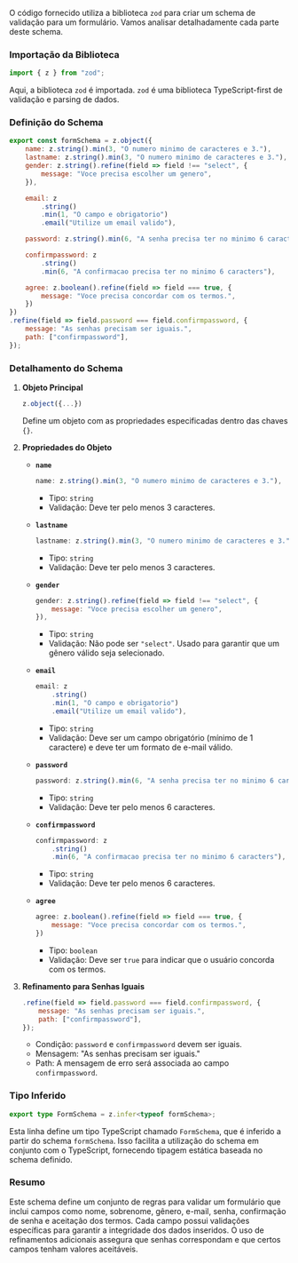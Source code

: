 O código fornecido utiliza a biblioteca `zod` para criar um schema de validação para um formulário. Vamos analisar detalhadamente cada parte deste schema.

### Importação da Biblioteca

```javascript
import { z } from "zod";
```

Aqui, a biblioteca `zod` é importada. `zod` é uma biblioteca TypeScript-first de validação e parsing de dados.

### Definição do Schema

```javascript
export const formSchema = z.object({
    name: z.string().min(3, "O numero minimo de caracteres e 3."),
    lastname: z.string().min(3, "O numero minimo de caracteres e 3."),
    gender: z.string().refine(field => field !== "select", {
        message: "Voce precisa escolher um genero",
    }),

    email: z
        .string()
        .min(1, "O campo e obrigatorio")
        .email("Utilize um email valido"),

    password: z.string().min(6, "A senha precisa ter no minimo 6 caracteres"),

    confirmpassword: z
        .string()
        .min(6, "A confirmacao precisa ter no minimo 6 caracters"),

    agree: z.boolean().refine(field => field === true, {
        message: "Voce precisa concordar com os termos.",
    })
})
.refine(field => field.password === field.confirmpassword, {
    message: "As senhas precisam ser iguais.",
    path: ["confirmpassword"],
});
```

### Detalhamento do Schema

1. **Objeto Principal**

    ```javascript
    z.object({...})
    ```

    Define um objeto com as propriedades especificadas dentro das chaves `{}`.

2. **Propriedades do Objeto**

    - **`name`**

        ```javascript
        name: z.string().min(3, "O numero minimo de caracteres e 3."),
        ```

        - Tipo: `string`
        - Validação: Deve ter pelo menos 3 caracteres.

    - **`lastname`**

        ```javascript
        lastname: z.string().min(3, "O numero minimo de caracteres e 3."),
        ```

        - Tipo: `string`
        - Validação: Deve ter pelo menos 3 caracteres.

    - **`gender`**

        ```javascript
        gender: z.string().refine(field => field !== "select", {
            message: "Voce precisa escolher um genero",
        }),
        ```

        - Tipo: `string`
        - Validação: Não pode ser `"select"`. Usado para garantir que um gênero válido seja selecionado.

    - **`email`**

        ```javascript
        email: z
            .string()
            .min(1, "O campo e obrigatorio")
            .email("Utilize um email valido"),
        ```

        - Tipo: `string`
        - Validação: Deve ser um campo obrigatório (mínimo de 1 caractere) e deve ter um formato de e-mail válido.

    - **`password`**

        ```javascript
        password: z.string().min(6, "A senha precisa ter no minimo 6 caracteres"),
        ```

        - Tipo: `string`
        - Validação: Deve ter pelo menos 6 caracteres.

    - **`confirmpassword`**

        ```javascript
        confirmpassword: z
            .string()
            .min(6, "A confirmacao precisa ter no minimo 6 caracters"),
        ```

        - Tipo: `string`
        - Validação: Deve ter pelo menos 6 caracteres.

    - **`agree`**

        ```javascript
        agree: z.boolean().refine(field => field === true, {
            message: "Voce precisa concordar com os termos.",
        })
        ```

        - Tipo: `boolean`
        - Validação: Deve ser `true` para indicar que o usuário concorda com os termos.

3. **Refinamento para Senhas Iguais**

    ```javascript
    .refine(field => field.password === field.confirmpassword, {
        message: "As senhas precisam ser iguais.",
        path: ["confirmpassword"],
    });
    ```

    - Condição: `password` e `confirmpassword` devem ser iguais.
    - Mensagem: "As senhas precisam ser iguais."
    - Path: A mensagem de erro será associada ao campo `confirmpassword`.

### Tipo Inferido

```typescript
export type FormSchema = z.infer<typeof formSchema>;
```

Esta linha define um tipo TypeScript chamado `FormSchema`, que é inferido a partir do schema `formSchema`. Isso facilita a utilização do schema em conjunto com o TypeScript, fornecendo tipagem estática baseada no schema definido.

### Resumo

Este schema define um conjunto de regras para validar um formulário que inclui campos como nome, sobrenome, gênero, e-mail, senha, confirmação de senha e aceitação dos termos. Cada campo possui validações específicas para garantir a integridade dos dados inseridos. O uso de refinamentos adicionais assegura que senhas correspondam e que certos campos tenham valores aceitáveis.